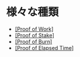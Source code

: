 # 様々な種類
- [[Proof of Work]]([[PoW]])
- [[Proof of Stake]]([[PoS]])
- [[Proof of Burn]]([[PoB]])
- [[Proof of Elapsed Time]]([[PoET]])
